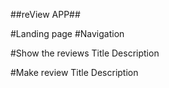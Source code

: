 ##reView APP##

#Landing page
#Navigation

#Show the reviews
	Title
	Description

#Make review
	Title
	Description

